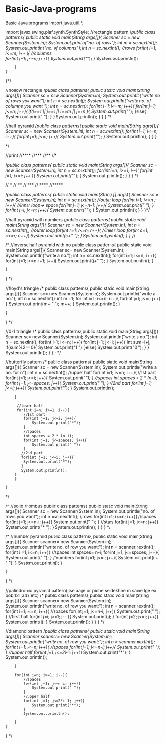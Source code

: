 # Basic-Java-programs
Basic Java programs
import java.util.*;

import javax.swing.plaf.synth.SynthStyle;
//rectangle pattern
/*public class patterns{
    public static void main(String args[]){
        Scanner sc = new Scanner(System.in);
        System.out.println("no. of rows");
        int m = sc.nextInt();
        System.out.println("no. of columns");
        int n = sc.nextInt();
        //rows
        for(int i=1; i<=m; i++ ){
            //columns   
            for(int j=1; j<=n; j++){
                System.out.print("*");
            }
            System.out.println();

        } 
    }
}*/

//hollow rectangle
/*public class patterns{
    public static void main(String args[]){
    Scanner sc = new Scanner(System.in);
    System.out.println("write no of rows you want");
    int m = sc.nextInt();
    System.out.println("write no. of columns you want ");
    int n = sc.nextInt();
    for(int i=1; i<=m; i++){
        for(int j=1; j<=n; j++){
            if(i==1 || j==1 || i==m || j==n ){
                System.out.print("*");
            }else{
                System.out.print(" ");
            }
        } System.out.println();
    }
    }
} */

//half pyramid
/*public class patterns{
    public static void main(String agrs[]){
        Scanner sc = new Scanner(System.in);
        int n = sc.nextInt();
        for(int i=1; i<=n; i++){
            for(int j=1; j<=i; j++){
                System.out.print("*");
            }
            System.out.println();
        }
    }
}

*/


//print
//****
//***
//** 
//*

/*public class patterns{
    public static void main(String args[]){
        Scanner sc = new Scanner(System.in);
        int n = sc.nextInt();
        for(int i=n; i>=1; i--){
            for(int j=1; j<=i; j++ ){
                System.out.print("*");
            } System.out.println();
        }
    }
}
*/

//    *
//   **
//  ***
// ****
//***** 

/*public class patterns{
    public static void main(String [] args){
    Scanner sc = new Scanner(System.in);
    int n = sc.nextInt();
    //outer loop
    for(int i=1; i<=n ; i++){
       //inner loop-> space
        for(int j=1; j<=n-1; j++){
            System.out.print(" ");
        }
        for(int j=i; j<=n; j++){
            System.out.print("*");
        }
        System.out.println();
    } 
    }
}*/

//half pyramid with numbers
/*public class patterns{
    public static void main(String args[]){
        Scanner sc = new Scanner(System.in);
        int n = sc.nextInt();
    //outer loop
    for(int r=1; r<=n; r++){
        //inner loop
        for(int c=1; c<=r; c++){
            System.out.print(c+" ");
        }
        System.out.println();
    }
    }
}*/

/* 
//inverse half pyramid with no 
public class patterns{
    public static void main(String args[]){
        Scanner sc= new Scanner(System.in);
        System.out.println("write a no.");
        int n = sc.nextInt();
        for(int i=1; i<=n; i++){
            for(int j=1; j<=n-i+1; j++){
                System.out.print(j+" ");
            } 
            System.out.println();
        }
          
    }
}
*/

//floyd's triangle
/* 
public class patterns{
    public static void main(String args[]){
        Scanner sc= new Scanner(System.in);
        System.out.println("write a no.");
        int n = sc.nextInt(); 
        int m =1;
        for(int i=1; i<=n; i++){
            for(int j=1; j<=i; j++){
                System.out.print(m+ " ");
                m++;
            }
            System.out.println();
        }

    }
}
*/

//0-1 triangle
/*
public class patterns{
    public static void main(String args[]){
        Scanner sc= new Scanner(System.in);
        System.out.println("write a no.");
        int n = sc.nextInt(); 
        for(int i=1; i<=n; i++){
            for(int j=1; j<=i; j++){
                int sum=i+j;
                if(sum%2==0){
                    System.out.print("1 ");
                }else{
                    System.out.print("0 ");
                }
            } System.out.println();
        }
    }
}
*/

//butterfly pattern
/* 
public class patterns{
    public static void main(String args[]){
        Scanner sc = new Scanner(System.in);
        System.out.println("write a no. for n");
        int n = sc.nextInt();
        //upper half
        for(int i=1; i<=n; i++){
            //1st part
            for(int j=1; j<=i; j++){
                System.out.print("*");
            }
            //spaces
            int spaces = 2 * (n-i);
            for(int j=1; j<=spaces; j++){
                System.out.print(" ");
            }
           //2nd part
           for(int j=1; j<=i; j++){
            System.out.print("*");
           }
           System.out.println();

        }

         //lower half
         for(int i=n; i>=1; i--){
            //1st part
            for(int j=1; j<=i; j++){
                System.out.print("*");
            }
            //spaces
            int spaces = 2 * (n-i);
            for(int j=1; j<=spaces; j++){
                System.out.print(" ");
            }
           //2nd part
           for(int j=1; j<=i; j++){
            System.out.print("*");
           }
           System.out.println();
        }
        }

    }
*/

/* 
//solid rhombus
public class patterns{
    public static void main(String args[]){
        Scanner sc = new Scanner(System.in);
        System.out.println("no. of rows you want");
        int n =sc.nextInt();
        //rows
        for(int i=1; i<=n; i++){
            //spaces
            for(int j=1; j<=n-i; j++){
                System.out.print(" ");
            }
            //stars
            for(int j=1; j<=n; j++){
                System.out.print("* ");
            }
            System.out.println();
        }
    }
}
*/

/* 
//number pyramid
public class patterns{
    public static void main(String args[]){
        Scanner scanner= new Scanner(System.in);
        System.out.println("write no. of row you want:");
        int n = scanner.nextInt();
        for(int i =1; i<=n; i++){
            //spaces
            int spaces= n-i;
            for(int j=1; j<=spaces; j++){
                System.out.print(" ");
            }
            //numbers
            for(int j=1; j<=i; j++){
                System.out.print(i + " ");
            }
            System.out.println();
        }

    }
}
*/

//palindromic pyramid pattern(jise aage or piche se dekhne m same lge ex bob,121,343 etc)
/* 
public class patterns{
    public static void main(String args[]){
        Scanner scanner= new Scanner(System.in);
        System.out.println("write no. of row you want:");
        int n = scanner.nextInt();
        for(int i=1; i<=n; i++){
            //spaces
            for(int j=1; j<=n-i; j++){
                System.out.print(" ");
            }
            //first half
            for(int j=i; j>=1; j-- ){
                System.out.print(j);
            }
            for(int j=2; j<=i; j++){
                System.out.print(j);
            }
            System.out.println();
        }
    }
    }
*/

//diamond pattern
/*public class patterns{
    public static void main(String args[]){
        Scanner scanner= new Scanner(System.in);
        System.out.println("write no. of row you want:");
        int n = scanner.nextInt();
        for(int i=1; i<=n; i++){
            //spaces
            for(int j=1; j<=n-i; j++){
                System.out.print(" ");
            }
            //upper half
            for(int j=1; j<=2*i-1; j++){
                System.out.print("*");
            }
            System.out.println();
            
        }  
        
        for(int i=n; i>=1; i--){
            //spaces
            for(int j=1; j<=n-i; j++){
                System.out.print(" ");
            }
            //upper half
            for(int j=1; j<=2*i-1; j++){
                System.out.print("*");
            }
            System.out.println();
            
        }  
    }
}
*/
